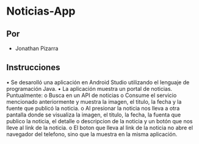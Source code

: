 # Noticias-App
## Por
- Jonathan Pizarra

## Instrucciones

•	Se desarolló una aplicación en Android Studio utilizando el lenguaje de programación Java.
•	La aplicación muestra un portal de noticias. Puntualmente:
o	Busca en un API de noticias
o	Consume el servicio mencionado anteriormente y muestra la imagen, el titulo, la fecha y la fuente que publicó la noticia.
o	Al presionar la noticia nos lleva a otra pantalla donde se visualiza la imagen, el titulo, la fecha, la fuenta que publico la noticia, el detalle o descripcion de la noticia y un botón que nos lleve al link de la noticia.
o	El boton que lleva al link de la noticia no abre el navegador del telefono, sino que la muestra en la misma aplicación.
